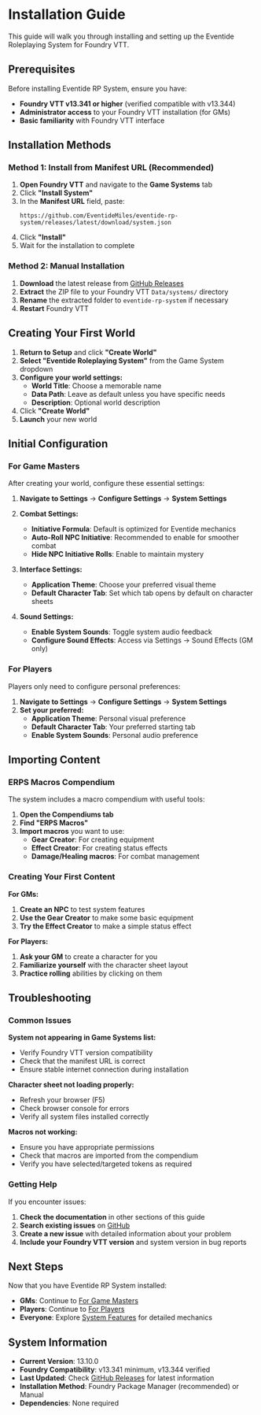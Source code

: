 # Installation Guide

This guide will walk you through installing and setting up the Eventide Roleplaying System for Foundry VTT.

## Prerequisites

Before installing Eventide RP System, ensure you have:

- **Foundry VTT v13.341 or higher** (verified compatible with v13.344)
- **Administrator access** to your Foundry VTT installation (for GMs)
- **Basic familiarity** with Foundry VTT interface

## Installation Methods

### Method 1: Install from Manifest URL (Recommended)

1. **Open Foundry VTT** and navigate to the **Game Systems** tab
2. Click **"Install System"**
3. In the **Manifest URL** field, paste:
   ```
   https://github.com/EventideMiles/eventide-rp-system/releases/latest/download/system.json
   ```
4. Click **"Install"**
5. Wait for the installation to complete

### Method 2: Manual Installation

1. **Download** the latest release from [GitHub Releases](https://github.com/EventideMiles/eventide-rp-system/releases)
2. **Extract** the ZIP file to your Foundry VTT `Data/systems/` directory
3. **Rename** the extracted folder to `eventide-rp-system` if necessary
4. **Restart** Foundry VTT

## Creating Your First World

1. **Return to Setup** and click **"Create World"**
2. **Select "Eventide Roleplaying System"** from the Game System dropdown
3. **Configure your world settings:**
   - **World Title**: Choose a memorable name
   - **Data Path**: Leave as default unless you have specific needs
   - **Description**: Optional world description
4. Click **"Create World"**
5. **Launch** your new world

## Initial Configuration

### For Game Masters

After creating your world, configure these essential settings:

1. **Navigate to Settings** → **Configure Settings** → **System Settings**

2. **Combat Settings:**

   - **Initiative Formula**: Default is optimized for Eventide mechanics
   - **Auto-Roll NPC Initiative**: Recommended to enable for smoother combat
   - **Hide NPC Initiative Rolls**: Enable to maintain mystery

3. **Interface Settings:**

   - **Application Theme**: Choose your preferred visual theme
   - **Default Character Tab**: Set which tab opens by default on character sheets

4. **Sound Settings:**
   - **Enable System Sounds**: Toggle system audio feedback
   - **Configure Sound Effects**: Access via Settings → Sound Effects (GM only)

### For Players

Players only need to configure personal preferences:

1. **Navigate to Settings** → **Configure Settings** → **System Settings**
2. **Set your preferred:**
   - **Application Theme**: Personal visual preference
   - **Default Character Tab**: Your preferred starting tab
   - **Enable System Sounds**: Personal audio preference

## Importing Content

### ERPS Macros Compendium

The system includes a macro compendium with useful tools:

1. **Open the Compendiums tab**
2. **Find "ERPS Macros"**
3. **Import macros** you want to use:
   - **Gear Creator**: For creating equipment
   - **Effect Creator**: For creating status effects
   - **Damage/Healing macros**: For combat management

### Creating Your First Content

**For GMs:**

1. **Create an NPC** to test system features
2. **Use the Gear Creator** to make some basic equipment
3. **Try the Effect Creator** to make a simple status effect

**For Players:**

1. **Ask your GM** to create a character for you
2. **Familiarize yourself** with the character sheet layout
3. **Practice rolling** abilities by clicking on them

## Troubleshooting

### Common Issues

**System not appearing in Game Systems list:**

- Verify Foundry VTT version compatibility
- Check that the manifest URL is correct
- Ensure stable internet connection during installation

**Character sheet not loading properly:**

- Refresh your browser (F5)
- Check browser console for errors
- Verify all system files installed correctly

**Macros not working:**

- Ensure you have appropriate permissions
- Check that macros are imported from the compendium
- Verify you have selected/targeted tokens as required

### Getting Help

If you encounter issues:

1. **Check the documentation** in other sections of this guide
2. **Search existing issues** on [GitHub](https://github.com/EventideMiles/eventide-rp-system/issues)
3. **Create a new issue** with detailed information about your problem
4. **Include your Foundry VTT version** and system version in bug reports

## Next Steps

Now that you have Eventide RP System installed:

- **GMs**: Continue to [For Game Masters](../for-gms/README.md)
- **Players**: Continue to [For Players](../for-players/README.md)
- **Everyone**: Explore [System Features](../system-features/README.md) for detailed mechanics

## System Information

- **Current Version**: 13.10.0
- **Foundry Compatibility**: v13.341 minimum, v13.344 verified
- **Last Updated**: Check [GitHub Releases](https://github.com/EventideMiles/eventide-rp-system/releases) for latest information
- **Installation Method**: Foundry Package Manager (recommended) or Manual
- **Dependencies**: None required
